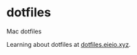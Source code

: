 # dotfiles
Mac dotfiles

Learning about dotfiles at [dotfiles.eieio.xyz](http://dotfiles.eieio.xyz).

